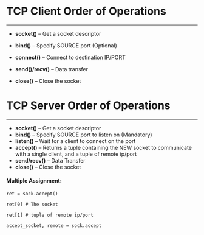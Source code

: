 # TCP Client Order of Operations

---

* **socket\(\)** – Get a socket descriptor

* **bind\(\)** – Specify SOURCE port \(Optional\)

* **connect\(\)** – Connect to destination IP/PORT

* **send\(\)/recv\(\)** – Data transfer

* **close\(\)** – Close the socket

# TCP Server Order of Operations

---

* **socket\(\)** – Get a socket descriptor
* **bind\(\)** – Specify SOURCE port to listen on \(Mandatory\)
* **listen\(\)** – Wait for a client to connect on the port
* **accept\(\)** – Returns a tuple containing the NEW socket to communicate with a single client, and a tuple of remote ip/port 
* **send/recv\(\)** – Data Transfer
* **close\(\)** – Close the socket

#### Multiple Assignment:

`ret = sock.accept()`

`ret[0] # The socket`

`ret[1] # tuple of remote ip/port`

`accept_socket, remote = sock.accept`

